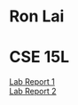 # Ron Lai
# CSE 15L
[Lab Report 1](https://RonLai8o.github.io/cse15l-lab-reports/Lab1/lab-report-1-week-2.html)
\
[Lab Report 2](https://github.com/RonLai8o/cse15l-lab-reports/lab-report-2-week-4.html)
